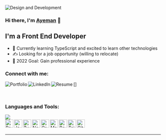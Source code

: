 ![Design and Development](https://media-exp1.licdn.com/dms/image/C4D16AQEPCYamMHZ3VA/profile-displaybackgroundimage-shrink_350_1400/0/1643175401827?e=1665014400&v=beta&t=YhnbPnBd9W0b6BqHc_mz4ePisiS-KYRbw9qN_znGLNQ)

### Hi there, I'm [Ayeman][website] 👋   

## I'm a Front End Developer  
  
- 🌱 Currently learning TypeScript and excited to learn other technologies
- ✍️ Looking for a job opportunity (willing to relocate)
- 🥅 2022 Goal: Gain professional experience  
   
### Connect with me:

[<img align="left" alt="Portfolio" src="https://img.icons8.com/bubbles/48/000000/domain.png"/>][website]
[<img align="left" alt="LinkedIn" src="https://img.icons8.com/color/48/000000/linkedin-circled--v1.png"/>][linkedin]
[<img align="left" alt="Resume" src="https://img.icons8.com/color/48/000000/resume.png"/>]

<br />
 
### Languages and Tools:

<img src="https://github-readme-stats.vercel.app/api/top-langs?username=ayeman-b-salauddin"/>

<br />

<img align="left" alt="React" width="26px" src="https://cdn.jsdelivr.net/gh/devicons/devicon/icons/react/react-original.svg" />
<img align="left" alt="JavaScript" width="26px" src="https://cdn.jsdelivr.net/gh/devicons/devicon/icons/javascript/javascript-original.svg" />
<img align="left" alt="TypeSript" width="26px" src="https://cdn.jsdelivr.net/gh/devicons/devicon/icons/typescript/typescript-original.svg" />
<img align="left" alt="Next.js" width="26px" src="https://cdn.jsdelivr.net/gh/devicons/devicon/icons/nextjs/nextjs-original-wordmark.svg" />
<img align="left" alt="GraphQL" width="26px" src="https://cdn.jsdelivr.net/gh/devicons/devicon/icons/graphql/graphql-plain.svg" />
<img align="left" alt="MaterialUI" width="26px src="https://cdn.jsdelivr.net/gh/devicons/devicon/icons/materialui/materialui-original.svg" />
<img align="left" alt="Bootstrap" width="26px src="https://cdn.jsdelivr.net/gh/devicons/devicon/icons/bootstrap/bootstrap-original.svg" />
<img align="left" alt="TailwindCSS" width="26px src="https://cdn.jsdelivr.net/gh/devicons/devicon/icons/tailwindcss/tailwindcss-plain.svg" />
<img align="left" alt="Git" width="26px src="https://cdn.jsdelivr.net/gh/devicons/devicon/icons/git/git-original.svg" />

<br />
<br />

---

[website]: https://ayeman-b-salauddin.vercel.app/
[linkedin]: https://www.linkedin.com/in/ayeman-bin-salauddin-0ab071204/
